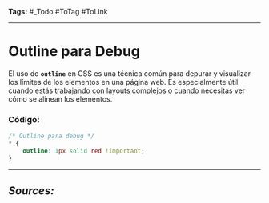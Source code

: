 **Tags:** #_Todo
#ToTag #ToLink 
- - -
# Outline para Debug

El uso de **`outline`** en CSS es una técnica común para depurar y visualizar los límites de los elementos en una página web. Es especialmente útil cuando estás trabajando con layouts complejos o cuando necesitas ver cómo se alinean los elementos.

### Código:

```css
/* Outline para debug */
* {
    outline: 1px solid red !important;
}
```
- - - 
## ***Sources:***